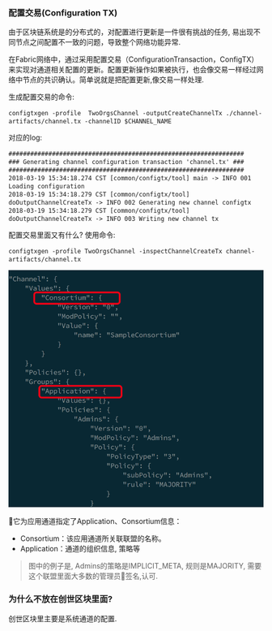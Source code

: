 ### 配置交易(Configuration TX)

由于区块链系统是的分布式的，对配置进行更新是一件很有挑战的任务, 易出现不同节点之间配置不一致的问题，导致整个网络功能异常. 

在Fabric网络中，通过采用配置交易（ConfigurationTransaction，ConfigTX）来实现对通道相关配置的更新。配置更新操作如果被执行，也会像交易一样经过网络中节点的共识确认。简单说就是把配置更新,像交易一样处理.

生成配置交易的命令:
```
configtxgen -profile  TwoOrgsChannel -outputCreateChannelTx ./channel-artifacts/channel.tx -channelID $CHANNEL_NAME
```
对应的log:
```
#################################################################
### Generating channel configuration transaction 'channel.tx' ###
#################################################################
2018-03-19 15:34:18.274 CST [common/configtx/tool] main -> INFO 001 Loading configuration
2018-03-19 15:34:18.279 CST [common/configtx/tool] doOutputChannelCreateTx -> INFO 002 Generating new channel configtx
2018-03-19 15:34:18.279 CST [common/configtx/tool] doOutputChannelCreateTx -> INFO 003 Writing new channel tx
```

配置交易里面又有什么?
使用命令:
```shell
configtxgen -profile TwoOrgsChannel -inspectChannelCreateTx channel-artifacts/channel.tx
```
 ![channel_tx](./_images/channel_tx.png)

它为应用通道指定了Application、Consortium信息：   
- Consortium：该应用通道所关联联盟的名称。
- Application：通道的组织信息, 策略等 
> 图中的例子是, Admins的策略是IMPLICIT_META, 规则是MAJORITY, 需要这个联盟里面大多数的管理员签名,认可.

### 为什么不放在创世区块里面?
创世区块里主要是系统通道的配置.
